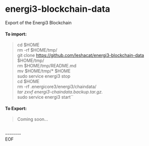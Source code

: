# energi3-blockchain-data
Export of the Energi3 Blockchain

#### To import:

> cd $HOME<br />
> rm -rf $HOME/tmp/<br />
> git clone https://github.com/leshacat/energi3-blockchain-data $HOME/tmp/<br />
> rm $HOME/tmp/README.md<br />
> mv $HOME/tmp/* $HOME<br />
> sudo service energi3 stop<br />
> cd $HOME<br />
> rm -rf .energicore3/energi3/chaindata/*<br />
> tar zxvf energi3-chaindata.backup.tar.gz.*<br />
> sudo service energi3 start``<br />


#### To Export:

> Coming soon...
<br />
--------
<br />
EOF
